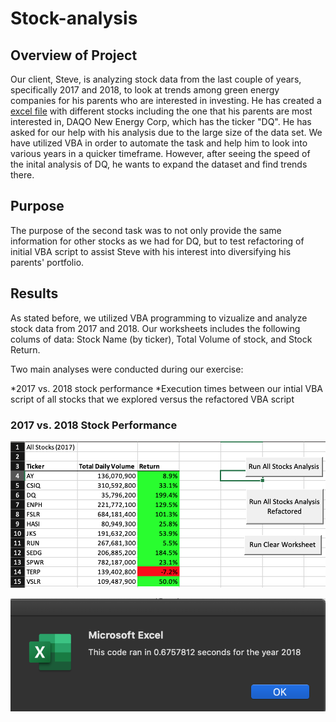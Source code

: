 # Stock-analysis

## Overview of Project

Our client, Steve, is analyzing stock data from the last couple of years, specifically 2017 and 2018, to look at trends among green energy companies for his parents who are interested in investing. He has created a [excel file](https://github.com/Stewartsl17/Stock-analysis/blob/master/VBA_Challenge.xlsm) with different stocks including the one that his parents are most interested in, DAQO New Energy Corp, which has the ticker "DQ". He has asked for our help with his analysis due to the large size of the data set. We have utilized VBA in order to automate the task and help him to look into various years in a quicker timeframe. However, after seeing the speed of the inital analysis of DQ, he wants to expand the dataset and find trends there. 

## Purpose 

The purpose of the second task was to not only provide the same information for other stocks as we had for DQ, but to test refactoring of initial VBA script to assist Steve with his interest into diversifying his parents' portfolio. 

## Results

As stated before, we utilized VBA programming to vizualize and analyze stock data from 2017 and 2018. Our worksheets includes the following colums of data: Stock Name (by ticker), Total Volume of stock, and Stock Return. 

Two main analyses were conducted during our exercise: 

*2017 vs. 2018 stock performance 
*Execution times between our intial VBA script of all stocks that we explored versus the refactored VBA script

### 2017 vs. 2018 Stock Performance

![Image 1](https://github.com/Stewartsl17/Stock-analysis/blob/master/Resources/Stock_Performance_2017.png)

![Image 2](https://github.com/Stewartsl17/Stock-analysis/blob/master/Resources/VBA_Analysis_2018.png)
